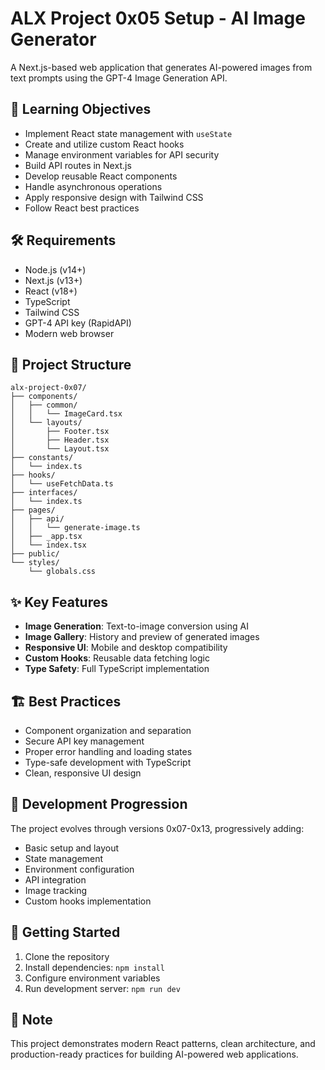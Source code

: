# ALX Project 0x05 Setup - AI Image Generator

A Next.js-based web application that generates AI-powered images from text prompts using the GPT-4 Image Generation API.

## 🎯 Learning Objectives

- Implement React state management with `useState`
- Create and utilize custom React hooks
- Manage environment variables for API security
- Build API routes in Next.js
- Develop reusable React components
- Handle asynchronous operations
- Apply responsive design with Tailwind CSS
- Follow React best practices

## 🛠️ Requirements

- Node.js (v14+)
- Next.js (v13+)
- React (v18+)
- TypeScript
- Tailwind CSS
- GPT-4 API key (RapidAPI)
- Modern web browser

## 📁 Project Structure

```
alx-project-0x07/
├── components/
│   ├── common/
│   │   └── ImageCard.tsx
│   └── layouts/
│       ├── Footer.tsx
│       ├── Header.tsx
│       └── Layout.tsx
├── constants/
│   └── index.ts
├── hooks/
│   └── useFetchData.ts
├── interfaces/
│   └── index.ts
├── pages/
│   ├── api/
│   │   └── generate-image.ts
│   ├── _app.tsx
│   └── index.tsx
├── public/
└── styles/
    └── globals.css
```

## ✨ Key Features

- **Image Generation**: Text-to-image conversion using AI
- **Image Gallery**: History and preview of generated images
- **Responsive UI**: Mobile and desktop compatibility
- **Custom Hooks**: Reusable data fetching logic
- **Type Safety**: Full TypeScript implementation

## 🏗️ Best Practices

- Component organization and separation
- Secure API key management
- Proper error handling and loading states
- Type-safe development with TypeScript
- Clean, responsive UI design

## 🚀 Development Progression

The project evolves through versions 0x07-0x13, progressively adding:
- Basic setup and layout
- State management
- Environment configuration
- API integration
- Image tracking
- Custom hooks implementation

## 🔧 Getting Started

1. Clone the repository
2. Install dependencies: `npm install`
3. Configure environment variables
4. Run development server: `npm run dev`

## 📝 Note

This project demonstrates modern React patterns, clean architecture, and production-ready practices for building AI-powered web applications.

